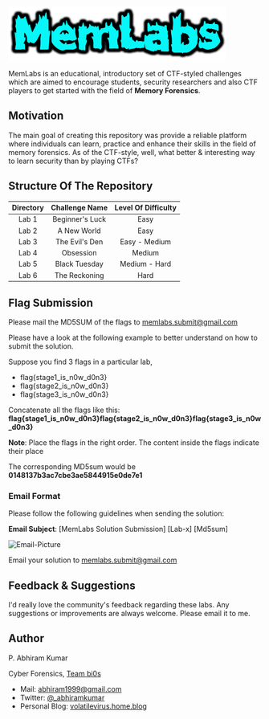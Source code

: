 ![logo](./images/logo.png)

MemLabs is an educational, introductory set of CTF-styled challenges which are aimed to encourage students, security researchers and also CTF players to get started with the field of **Memory Forensics**.

## **Motivation**

The main goal of creating this repository was provide a reliable platform where individuals can learn, practice and enhance their skills in the field of memory forensics. As of the CTF-style, well, what better & interesting way to learn security than by playing CTFs?

## **Structure Of The Repository**

| Directory | Challenge Name | Level Of Difficulty |
|:----:|:----:|:----:|
|Lab 1 | Beginner's Luck | Easy |
|Lab 2 | A New World | Easy |
|Lab 3 | The Evil's Den | Easy - Medium |
|Lab 4 | Obsession | Medium |
|Lab 5 | Black Tuesday | Medium - Hard |
|Lab 6 | The Reckoning | Hard |

## **Flag Submission**

Please mail the MD5SUM of the flags to memlabs.submit@gmail.com

Please have a look at the following example to better understand on how to submit the solution.

Suppose you find 3 flags in a particular lab,

+ flag{stage1_is_n0w_d0n3} 
+ flag{stage2_is_n0w_d0n3}
+ flag{stage3_is_n0w_d0n3}

Concatenate all the flags like this: **flag{stage1_is_n0w_d0n3}flag{stage2_is_n0w_d0n3}flag{stage3_is_n0w_d0n3}**

**Note**: Place the flags in the right order. The content inside the flags indicate their place

The corresponding MD5sum would be **0148137b3ac7cbe3ae5844915e0de7e1**

### **Email Format**

Please follow the following guidelines when sending the solution:

**Email Subject**: [MemLabs Solution Submission] [Lab-x] [Md5sum]

![Email-Picture]()

Email your solution to memlabs.submit@gmail.com

## Feedback & Suggestions

I'd really love the community's feedback regarding these labs. Any suggestions or improvements are always welcome. Please email it to me.

## **Author**

P. Abhiram Kumar

Cyber Forensics, [Team bi0s](twitter.com/teambi0s)

+ Mail: abhiram1999@gmail.com
+ Twitter: [@_abhiramkumar](twitter.com/_abhiramkumar)
+ Personal Blog: [volatilevirus.home.blog](volatilevirus.home.blog)
